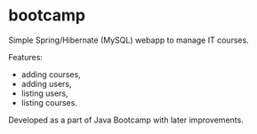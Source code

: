 # bootcamp
Simple Spring/Hibernate (MySQL) webapp to manage IT courses.

Features:
- adding courses,
- adding users,
- listing users,
- listing courses.

Developed as a part of Java Bootcamp with later improvements.
